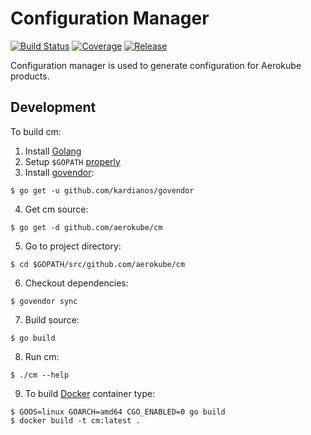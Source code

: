 # Configuration Manager
[![Build Status](https://travis-ci.org/aerokube/cm.svg?branch=master)](https://travis-ci.org/aerokube/cm)
[![Coverage](https://codecov.io/github/aerokube/cm/coverage.svg)](https://codecov.io/gh/aerokube/cm)
[![Release](https://img.shields.io/github/release/aerokube/cm.svg)](https://github.com/aerokube/cm/releases/latest)

Configuration manager is used to generate configuration for Aerokube products.

## Development
To build cm:

1) Install [Golang](https://golang.org/doc/install)
2) Setup `$GOPATH` [properly](https://github.com/golang/go/wiki/GOPATH)
3) Install [govendor](https://github.com/kardianos/govendor): 
```
$ go get -u github.com/kardianos/govendor
```
4) Get cm source:
```
$ go get -d github.com/aerokube/cm
```
5) Go to project directory:
```
$ cd $GOPATH/src/github.com/aerokube/cm
```
6) Checkout dependencies:
```
$ govendor sync
```
7) Build source:
```
$ go build
```
8) Run cm:
```
$ ./cm --help
```
9) To build [Docker](http://docker.com/) container type:
```
$ GOOS=linux GOARCH=amd64 CGO_ENABLED=0 go build
$ docker build -t cm:latest .
```
